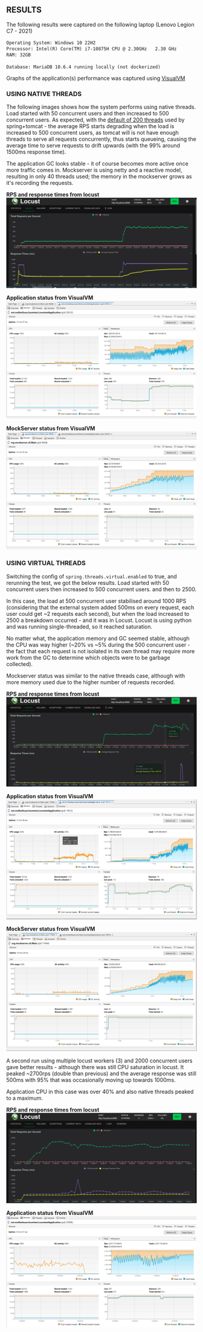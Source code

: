 ## RESULTS

The following results were captured on the following laptop (Lenovo Legion C7 - 2021)

```
Operating System: Windows 10 22H2
Processor: Intel(R) Core(TM) i7-10875H CPU @ 2.30GHz   2.30 GHz
RAM: 32GB
 
Database: MariaDB 10.6.4 running locally (not dockerized)
```

Graphs of the application(s) performance was captured using [VisualVM](https://visualvm.github.io/)

### USING NATIVE THREADS
The following images shows how the system performs using native threads. Load started with 50 concurrent users
and then increased to 500 concurrent users.
As expected, with the [default of 200 threads](https://docs.spring.io/spring-boot/docs/current/reference/html/application-properties.html#application-properties.server.server.tomcat.threads.max) 
used by spring+tomcat - the average RPS starts degrading when the load is increased to 500 concurrent users, 
as tomcat will is not have enough threads to serve all requests concurrently, thus starts queueing, causing the 
average time to serve requests to drift upwards (with the 99% around 1500ms response time).

The application GC looks stable - it of course becomes more active once more traffic comes in. Mockserver is using
netty and a reactive model, resulting in only 40 threads used; the memory in the mockserver grows as it's recording
the requests.

**RPS and response times from locust**
![RPS and response times from locust](native_threads_locust_50-500.png)

**Application status from VisualVM**
![Application status from VisualVM](native_threads_application_50-500.png)

**MockServer status from VisualVM**
![MockServer status from VisualVM](native_threads_mockserver_50-500.png)


### USING VIRTUAL THREADS
Switching the config of `spring.threads.virtual.enabled` to true, and rerunning the test, we got the below results.
Load started with 50 concurrent users then increased to 500 concurrent users. and then to 2500.

In this case, the load at 500 concurrent user stabilised around 1000 RPS (considering that the external system added
500ms on every request, each user could get ~2 requests each second), but when the load increased to 2500 a breakdown
occurred - and it was in Locust. Locust is using python and was running single-threaded, so it reached saturation.

No matter what, the application memory and GC seemed stable, although the CPU was way higher (~20% vs ~5% during the 500
concurrent user - the fact that each request is not isolated in its own thread may require more work from the GC to 
determine which objects were to be garbage collected).

Mockserver status was similar to the native threads case, although with more memory used due to the higher number of 
requests recorded.

**RPS and response times from locust**
![RPS and response times from locust](virtual_threads_locust_50-500-2500.png)

**Application status from VisualVM**
![Application status from VisualVM](virtual_threads_application_50-500-2500.png)

**MockServer status from VisualVM**
![MockServer status from VisualVM](virtual_threads_mockserver_50-500-2500.png)


A second run using multiple locust workers (3) and 2000 concurrent users gave better results - although there was still
CPU saturation in locust. It peaked ~2700rps (double than previous) and the average response was still 500ms with 95%
that was occasionally moving up towards 1000ms.

Application CPU in this case was over 40% and also native threads peaked to a maximum. 

**RPS and response times from locust**
![RPS and response times from locust](virtual_threads_locust_2000.png)

**Application status from VisualVM**
![Application status from VisualVM](virtual_threads_application_2000.png)


